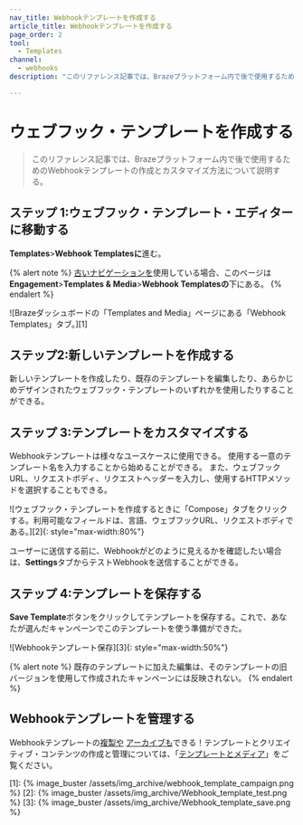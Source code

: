 ```yaml
---
nav_title: Webhookテンプレートを作成する
article_title: Webhookテンプレートを作成する
page_order: 2
tool:
  - Templates
channel:
  - webhooks
description: "このリファレンス記事では、Brazeプラットフォーム内で後で使用するためのWebhookテンプレートの作成とカスタマイズ方法について説明する。"

---
```


# ウェブフック・テンプレートを作成する

> このリファレンス記事では、Brazeプラットフォーム内で後で使用するためのWebhookテンプレートの作成とカスタマイズ方法について説明する。

## ステップ 1:ウェブフック・テンプレート・エディターに移動する

**Templates**>**Webhook Templatesに**進む。

{% alert note %}
[古いナビゲーションを]({{site.baseurl}}/navigation)使用している場合、このページは**Engagement**>**Templates & Media**>**Webhook Templatesの**下にある。
{% endalert %}

![Brazeダッシュボードの「Templates and Media」ページにある「Webhook Templates」タブ。][1]

## ステップ2:新しいテンプレートを作成する

新しいテンプレートを作成したり、既存のテンプレートを編集したり、あらかじめデザインされたウェブフック・テンプレートのいずれかを使用したりすることができる。

## ステップ 3:テンプレートをカスタマイズする

Webhookテンプレートは様々なユースケースに使用できる。 使用する一意のテンプレート名を入力することから始めることができる。 また、ウェブフックURL、リクエストボディ、リクエストヘッダーを入力し、使用するHTTPメソッドを選択することもできる。

![ウェブフック・テンプレートを作成するときに「Compose」タブをクリックする。利用可能なフィールドは、言語、ウェブフックURL、リクエストボディである。][2]{: style="max-width:80%"}

ユーザーに送信する前に、Webhookがどのように見えるかを確認したい場合は、**Settings**タブからテストWebhookを送信することができる。

## ステップ 4:テンプレートを保存する

**Save Template**ボタンをクリックしてテンプレートを保存する。これで、あなたが選んだキャンペーンでこのテンプレートを使う準備ができた。

![Webhookテンプレート保存][3]{: style="max-width:50%"}

{% alert note %}
既存のテンプレートに加えた編集は、そのテンプレートの旧バージョンを使用して作成されたキャンペーンには反映されない。
{% endalert %}

## Webhookテンプレートを管理する

Webhookテンプレートの[複製や]({{site.baseurl}}/user_guide/engagement_tools/templates_and_media/duplicate/) [アーカイブも]({{site.baseurl}}/user_guide/engagement_tools/templates_and_media/archive/)できる！テンプレートとクリエイティブ・コンテンツの作成と管理については、「[テンプレートとメディア]({{site.baseurl}}/user_guide/engagement_tools/templates_and_media/)」をご覧ください。

[1]: {% image_buster /assets/img_archive/webhook_template_campaign.png %}
[2]: {% image_buster /assets/img_archive/Webhook_template_test.png %}
[3]: {% image_buster /assets/img_archive/Webhook_template_save.png %}
